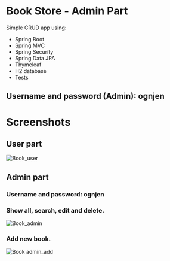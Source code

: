 # Book Store - Admin Part

Simple CRUD app using:

- Spring Boot
- Spring MVC
- Spring Security
- Spring Data JPA
- Thymeleaf
- H2 database
- Tests

## Username and password (Admin): ognjen

# Screenshots

## User part
![Book_user](https://user-images.githubusercontent.com/89692428/169869550-2e207e6d-e777-44b8-96a2-b2ac69ee4410.png)

## Admin part
### Username and password: ognjen
### Show all, search, edit and delete.
![Book_admin](https://user-images.githubusercontent.com/89692428/169869355-8d4937c6-c159-4c30-afbf-a7a1227a41c9.jpg)

### Add new book.
![Book admin_add](https://user-images.githubusercontent.com/89692428/164022616-68dda37b-7987-44ae-8ff6-03c1463fb5e7.png)
